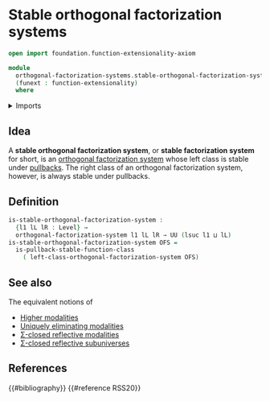 # Stable orthogonal factorization systems

```agda
open import foundation.function-extensionality-axiom

module
  orthogonal-factorization-systems.stable-orthogonal-factorization-systems
  (funext : function-extensionality)
  where
```

<details><summary>Imports</summary>

```agda
open import foundation.universe-levels

open import orthogonal-factorization-systems.function-classes funext
open import orthogonal-factorization-systems.orthogonal-factorization-systems funext
```

</details>

## Idea

A **stable orthogonal factorization system**, or **stable factorization system**
for short, is an
[orthogonal factorization system](orthogonal-factorization-systems.orthogonal-factorization-systems.md)
whose left class is stable under [pullbacks](foundation.pullbacks.md). The right
class of an orthogonal factorization system, however, is always stable under
pullbacks.

## Definition

```agda
is-stable-orthogonal-factorization-system :
  {l1 lL lR : Level} →
  orthogonal-factorization-system l1 lL lR → UU (lsuc l1 ⊔ lL)
is-stable-orthogonal-factorization-system OFS =
  is-pullback-stable-function-class
    ( left-class-orthogonal-factorization-system OFS)
```

## See also

The equivalent notions of

- [Higher modalities](orthogonal-factorization-systems.higher-modalities.md)
- [Uniquely eliminating modalities](orthogonal-factorization-systems.uniquely-eliminating-modalities.md)
- [Σ-closed reflective modalities](orthogonal-factorization-systems.sigma-closed-reflective-modalities.md)
- [Σ-closed reflective subuniverses](orthogonal-factorization-systems.sigma-closed-reflective-subuniverses.md)

## References

{{#bibliography}} {{#reference RSS20}}
